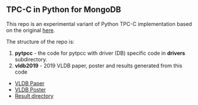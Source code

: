 ## TPC-C in Python for MongoDB

This repo is an experimental variant of Python TPC-C implementation based on the original [here](http://github.com/apavlo/py-tpcc).

The structure of the repo is:

1. **pytpcc** - the code for pytpcc with driver (DB) specific code in **drivers** subdirectory.
2. **vldb2019** - 2019 VLDB paper, poster and results generated from this code
* [VLDB Paper](vldb2019/paper.pdf)
* [VLDB Poster](vldb2019/poster.pdf)
* [Result directory](vldb2019/results)


